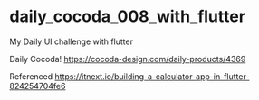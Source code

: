 # daily_cocoda_008_with_flutter

My Daily UI challenge with flutter

Daily Cocoda!
https://cocoda-design.com/daily-products/4369

Referenced
https://itnext.io/building-a-calculator-app-in-flutter-824254704fe6

